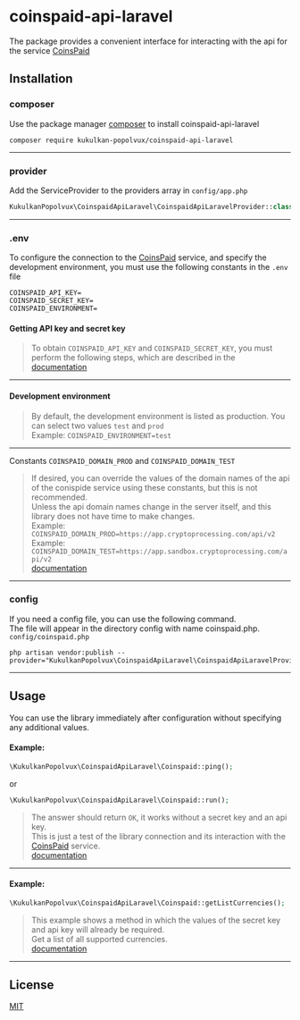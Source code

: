 # coinspaid-api-laravel

The package provides a convenient interface for interacting with the api for the service [CoinsPaid](https://coinspaid.com/)

## Installation

### composer

Use the package manager [composer](https://getcomposer.org/) to install coinspaid-api-laravel

```shell
composer require kukulkan-popolvux/coinspaid-api-laravel
```

---

### provider

Add the ServiceProvider to the providers array in `config/app.php`

```php
KukulkanPopolvux\CoinspaidApiLaravel\CoinspaidApiLaravelProvider::class,
```

---

### .env

To configure the connection to the [CoinsPaid](https://coinspaid.com/) service, and specify the development environment, you must use the following constants in the `.env` file

```
COINSPAID_API_KEY=
COINSPAID_SECRET_KEY=
COINSPAID_ENVIRONMENT=
```

#### Getting API key and secret key

> To obtain `COINSPAID_API_KEY` and `COINSPAID_SECRET_KEY`, you must perform the following steps, which are described in the
> [documentation](https://docs.cryptoprocessing.com/api-documentation/obtaining-api-keys)

---

#### Development environment

> By default, the development environment is listed as production. You can select two values `test` and `prod`  
> Example: `COINSPAID_ENVIRONMENT=test`

---

Constants `COINSPAID_DOMAIN_PROD` and `COINSPAID_DOMAIN_TEST`

> If desired, you can override the values of the domain names of the api of the conispide service using these constants, but this is not recommended.  
> Unless the api domain names change in the server itself, and this library does not have time to make changes.  
> Example: `COINSPAID_DOMAIN_PROD=https://app.cryptoprocessing.com/api/v2`  
> Example: `COINSPAID_DOMAIN_TEST=https://app.sandbox.cryptoprocessing.com/api/v2`  
> [documentation](https://docs.cryptoprocessing.com/api-documentation/api-reference#general-information)

---

### config

If you need a config file, you can use the following command.  
The file will appear in the directory config with name coinspaid.php.  
`config/coinspaid.php`

```shell
php artisan vendor:publish --provider="KukulkanPopolvux\CoinspaidApiLaravel\CoinspaidApiLaravelProvider"
```

---

## Usage

You can use the library immediately after configuration without specifying any additional values.

#### Example:

```php
\KukulkanPopolvux\CoinspaidApiLaravel\Coinspaid::ping();
```

or

```php
\KukulkanPopolvux\CoinspaidApiLaravel\Coinspaid::run();
```

> The answer should return `OK`, it works without a secret key and an api key.  
> This is just a test of the library connection and its interaction with the [CoinsPaid](https://coinspaid.com/) service.  
> [documentation](https://docs.cryptoprocessing.com/api-documentation/api-reference#ping)

---

#### Example:

```php
\KukulkanPopolvux\CoinspaidApiLaravel\Coinspaid::getListCurrencies();
```

> This example shows a method in which the values of the secret key and api key will already be required.  
> Get a list of all supported currencies.  
> [documentation](https://docs.cryptoprocessing.com/api-documentation/api-reference#get-list-of-supported-currencies)

---

## License

[MIT](https://choosealicense.com/licenses/mit/)
